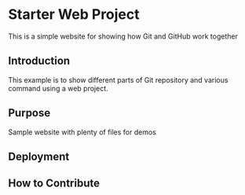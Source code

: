 # Starter Web Project

This is a simple website for showing how Git and GitHub work together

## Introduction

This example is to show different parts of Git repository and various command using a web project.

## Purpose

Sample website with plenty of files for demos

## Deployment

## How to Contribute